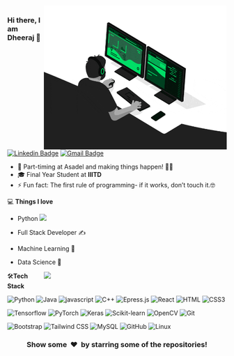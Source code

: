 <img align="right" src="https://github.com/Dheeraj9811/Dheeraj9811/blob/main/developer.gif" alt="Coder GIF" width="420" height="330">



### Hi there, I am Dheeraj 👋
[![Linkedin Badge](https://img.shields.io/badge/-Dheeraj_Deshwal-blue?style=flat-square&logo=Linkedin&logoColor=white&link=https://www.linkedin.com/in/dheeraj-deshwal/)](https://www.linkedin.com/in/dheeraj-deshwal/)
[![Gmail Badge](https://img.shields.io/badge/-dheeraj20194@iiitd.ac.in-c14438?style=flat-square&logo=Gmail&logoColor=white&link=mailto:dheeraj20194@iiitd.ac.in)](mailto:dheeraj20194@iiitd.ac.in) 

- 💼 Part-timing at Asadel and making things happen! 🚀🌟
- 🎓 Final Year Student at **IIITD**
- ⚡ Fun fact: The first rule of programming- if it works, don’t touch it.🤓

💻 **Things I love**
- Python <img src="https://media.giphy.com/media/WUlplcMpOCEmTGBtBW/giphy.gif" width="30"> 
- Full Stack Developer ✍️
- Machine Learning 🧐
- Data Science 😬

    <a href="https://github.com/anuraghazra/github-readme-stats" title="Go to Source">
      <img align="right" width=420 height="auto" src="https://github-readme-stats.vercel.app/api?username=Dheeraj9811&show_icons=true&theme=dark&border_color=61dafb&hide_border=true&include_all_commits=true" />
    </a>
    
🛠**Tech Stack**

![Python](https://img.shields.io/badge/-Python-000000?style=flat&logo=python)
![Java](https://img.shields.io/badge/Java-ED8B00?style=for-the-badge&logo=openjdk&logoColor=whit)
![javascript](https://img.shields.io/badge/-JavaScript-000000?style=flat&logo=javascript)
![C++](https://img.shields.io/badge/C%2B%2B-00599C?style=for-the-badge&logo=c%2B%2B&logoColor=white)
![Epress.js](https://img.shields.io/badge/Express.js-404D59?style=for-the-badge)
![React](https://img.shields.io/badge/React-20232A?style=for-the-badge&logo=react&logoColor=61DAFB)
![HTML](https://img.shields.io/badge/-HTML5-000000?style=flat&logo=HTML5)
![CSS3](https://img.shields.io/badge/-CSS3-000000?style=flat&logo=CSS3)

![Tensorflow](https://img.shields.io/badge/-Tensorflow-000000?style=flat&logo=tensorflow)
![PyTorch](https://img.shields.io/badge/-PyTorch-000000?style=flat&logo=pytorch)
![Keras](https://img.shields.io/badge/-Keras-000000?style=flat&logo=keras)
![Scikit-learn](https://img.shields.io/badge/-Scikit%20Learn-000000?style=flat&logo=scikit-learn)
![OpenCV](https://img.shields.io/badge/-OpenCV-000000?style=flat&logo=opencv)
![Git](https://img.shields.io/badge/-Git-000000?style=flat&logo=git&logoColor=F05032)

![Bootstrap](https://img.shields.io/badge/-Bootstrap-000000?style=flat&logo=bootstrap)
![Tailwind CSS](https://img.shields.io/badge/-Tailwind%20CSS-000000?style=flat&logo=tailwind-css)
![MySQL](https://img.shields.io/badge/-MySQL-000000?style=flat&logo=MySQL)
![GitHub](https://img.shields.io/badge/-GitHub-000000?style=flat&logo=github&logoColor=FFFFFF)
![Linux](https://img.shields.io/badge/-Linux-000000?style=flat&logo=linux&logoColor=FCC624)


<div align="center">
    <h3 align="center">Show some &nbsp;❤️&nbsp; by starring some of the repositories!</h3>
</div>


